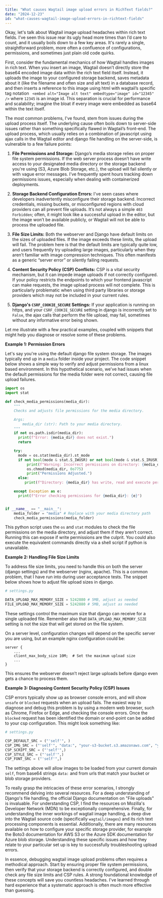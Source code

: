 ```yaml
---
title: "What causes Wagtail image upload errors in RichText fields?"
date: "2024-12-23"
id: "what-causes-wagtail-image-upload-errors-in-richtext-fields"
---
```


Okay, let's talk about Wagtail image upload headaches within rich text fields. I’ve seen this issue rear its ugly head more times than I’d care to count, and it usually boils down to a few key areas. It's rarely a single, straightforward problem, more often a confluence of configurations, permissions, and sometimes just plain old code quirks.

First, consider the fundamental mechanics of how Wagtail handles images in rich text. When you insert an image, Wagtail doesn’t directly store the base64 encoded image data within the rich text field itself. Instead, it uploads the image to your configured storage backend, saves metadata about it (like the filename and often size and alt text) in a database record, and then inserts a reference to this image using html with wagtail’s specific tag notation ` <embed alt="Image alt text" embedtype="image" id="12345" />` where `12345` is an image id. This separation is crucial for performance and scalability; imagine the bloat if every image were embedded as base64 within the text itself.

The most common problems, I've found, stem from issues during the upload process itself. The underlying cause often boils down to server-side issues rather than something specifically flawed in Wagtail’s front-end. The upload process, which usually relies on a combination of javascript using ajax calls in the Wagtail editor and django file handling on the server-side, is vulnerable to a few failure points:

1. **File Permissions and Storage:** Django’s media storage relies on proper file system permissions. If the web server process doesn’t have write access to your designated media directory or the storage backend you're using (S3, Azure Blob Storage, etc.), the upload will fail silently or with vague error messages. I’ve frequently spent hours tracking down permissions issues, especially when dealing with containerized deployments.

2. **Storage Backend Configuration Errors:** I've seen cases where developers inadvertently misconfigure their storage backend. Incorrect credentials, missing buckets, or misconfigured regions with cloud providers can all prevent file uploads. It’s not always a simple `403 Forbidden`; often, it might look like a successful upload in the editor, but the image won’t be available publicly, or Wagtail will not be able to process the uploaded file.

3. **File Size Limits:** Both the webserver and Django have default limits on the sizes of uploaded files. If the image exceeds these limits, the upload will fail. The problem here is that the default limits are typically quite low, and users frequently try uploading large images, particularly when they aren’t familiar with image compression techniques. This often manifests as a generic “server error” or silently failing requests.

4. **Content Security Policy (CSP) Conflicts:** CSP is a vital security mechanism, but it can impede image uploads if not correctly configured. If your policy restricts the endpoints to which your frontend javascript can make requests, the image upload process will not complete. This is particularly problematic when using third party libraries or storage providers which may not be included in your current rules.

5. **Django's `CSRF_COOKIE_SECURE` Settings:** If your application is running on https, and your `CSRF_COOKIE_SECURE` setting in django is incorrectly set to `False`, the ajax calls that perform the file upload, may fail, sometimes without any informative error being shown.

Let me illustrate with a few practical examples, coupled with snippets that might help you diagnose or resolve some of these problems.

**Example 1: Permission Errors**

Let's say you're using the default django file system storage. The images typically end up in a `media` folder inside your project. The code snippet below shows a simple way to verify and adjust permissions from a linux based environment. In this hypothetical scenario, we've had issues when the default permissions for the media folder were not correct, causing file upload failures.

```python
import os
import stat

def check_media_permissions(media_dir):
    """
    Checks and adjusts file permissions for the media directory.

    Args:
        media_dir (str): Path to your media directory.
    """
    if not os.path.isdir(media_dir):
      print(f"Error: {media_dir} does not exist.")
      return

    try:
      mode = os.stat(media_dir).st_mode
      if not bool(mode & stat.S_IWUSR) or not bool(mode & stat.S_IRUSR) or not bool(mode & stat.S_IXUSR):
          print(f"Warning: Incorrect permissions on directory: {media_dir}. Adjusting...")
          os.chmod(media_dir, 0o775)
          print("Permissions Adjusted.")
      else:
         print(f"Directory: {media_dir} has write, read and execute permissions.")

    except Exception as e:
      print(f"Error checking permissions for {media_dir}: {e}")


if __name__ == "__main__":
    media_folder = "media" # Replace with your media directory path
    check_media_permissions(media_folder)

```

This python script uses the `os` and `stat` modules to check the file permissions on the media directory, and adjust them if they aren’t correct. Running this can expose if write permissions are the culprit. You could also execute the equivalent commands directly via a shell script if python is unavailable.

**Example 2: Handling File Size Limits**

To address file size limits, you need to handle this on both the server (django settings) and the webserver (nginx, apache). This is a common problem, that I have run into during user acceptance tests. The snippet below shows how to adjust file upload sizes in django.

```python
# settings.py

DATA_UPLOAD_MAX_MEMORY_SIZE = 5242880 # 5MB, adjust as needed
FILE_UPLOAD_MAX_MEMORY_SIZE = 5242880 # 5MB, adjust as needed
```

These settings control the maximum size that django can receive for a single uploaded file. Remember also that `DATA_UPLOAD_MAX_MEMORY_SIZE` setting is not the size that will get stored on the file system.

On a server level, configuration changes will depend on the specific server you are using, but an example nginx configuration could be:

```nginx
server {
    ...
    client_max_body_size 10M;  # Set the maximum upload size
    ...
}
```

This ensures the webserver doesn’t reject large uploads before django even gets a chance to process them.

**Example 3: Diagnosing Content Security Policy (CSP) Issues**

CSP errors typically show up as browser console errors, and will show `unsafe` or `blocked` requests when an upload fails. The easiest way to diagnose and debug this problem is by using a modern web browser, such as Chrome, Firefox or Edge, and checking the console errors. Once the `blocked` request has been identified the domain or end-point can be added to your csp configuration. This might look something like:

```python
# settings.py

CSP_DEFAULT_SRC = ("'self'", )
CSP_IMG_SRC = ("'self'", "data:", "your-s3-bucket.s3.amazonaws.com", "your-azure-blob.blob.core.windows.net")
CSP_SCRIPT_SRC = ("'self'",)
CSP_STYLE_SRC = ("'self'",)
CSP_FONT_SRC = ("'self'",)
```
The settings above will allow images to be loaded from your current domain `self`, from base64 strings `data:` and from urls that match your bucket or blob storage providers.

To really grasp the intricacies of these error scenarios, I strongly recommend delving into several resources. For a deep understanding of Django's file handling, the official Django documentation on "File uploads" is invaluable. For understanding CSP, I find the resources on Mozilla's Developer Network (MDN) to be exceptionally comprehensive. Finally, for understanding the inner workings of wagtail image handling, a deep dive into the Wagtail source code (specifically `wagtail/images`) and its rich text processing components is essential. Additionally, there are many resources available on how to configure your specific storage provider, for example the Boto3 documentation for AWS S3 or the Azure SDK documentation for Azure blob storage. Understanding these specific issues and how they relate to your particular set up is key to successfully troubleshooting upload errors.

In essence, debugging wagtail image upload problems often requires a methodical approach. Start by ensuring proper file system permissions, then verify that your storage backend is correctly configured, and double check any file size limits and CSP rules. A strong foundational knowledge of these concepts will save you countless headaches. I've learned through hard experience that a systematic approach is often much more effective than guessing.
